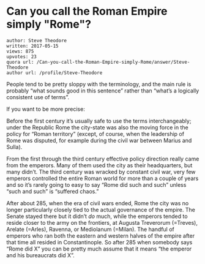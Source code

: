 # Can you call the Roman Empire simply "Rome"?

	author: Steve Theodore
	written: 2017-05-15
	views: 875
	upvotes: 23
	quora url: /Can-you-call-the-Roman-Empire-simply-Rome/answer/Steve-Theodore
	author url: /profile/Steve-Theodore


People tend to be pretty sloppy with the terminology, and the main rule is probably “what sounds good in this sentence” rather than “what’s a logically consistent use of terms”.

If you want to be more precise:

Before the first century it’s usually safe to use the terms interchangeably; under the Republic Rome the city-state was also the moving force in the policy for “Roman territory” (except, of course, when the leadership of Rome was disputed, for example during the civil war between Marius and Sulla).

From the first through the third century effective policy direction really came from the emperors. Many of them used the city as their headquarters, but many didn’t. The third century was wracked by constant civil war, very few emperors controlled the entire Roman world for more than a couple of years and so it’s rarely going to easy to say “Rome did such and such” unless “such and such” is “suffered chaos.”

After about 285, when the era of civil wars ended, Rome the city was no longer particularly closely tied to the actual governance of the empire. The Senate stayed there but it didn’t _do_  much, while the emperors tended to reside closer to the army on the frontiers, at Augusta Treverorum (=Treves), Arelate (=Arles), Ravenna, or Mediolanum (=Milan). The handful of emperors who ran both the eastern and western halves of the empire after that time all resided in Constantinople. So after 285 when somebody says “Rome did X” you can be pretty much assume that it means “the emperor and his bureaucrats did X”.

